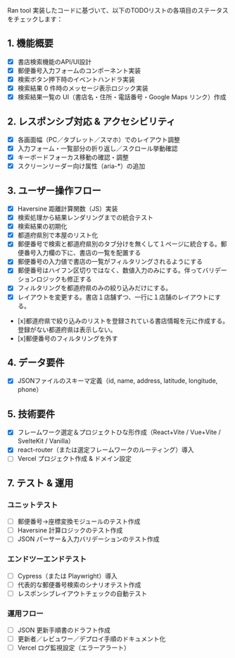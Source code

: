 Ran tool
実装したコードに基づいて、以下のTODOリストの各項目のステータスをチェックします：

## 1. 機能概要

* [x] 書店検索機能のAPI/UI設計
* [x] 郵便番号入力フォームのコンポーネント実装
* [x] 検索ボタン押下時のイベントハンドラ実装
* [x] 検索結果 0 件時のメッセージ表示ロジック実装
* [x] 検索結果一覧の UI（書店名・住所・電話番号・Google Maps リンク）作成

## 2. レスポンシブ対応 & アクセシビリティ

* [x] 各画面幅（PC／タブレット／スマホ）でのレイアウト調整
* [x] 入力フォーム・一覧部分の折り返し／スクロール挙動確認
* [x] キーボードフォーカス移動の確認・調整
* [x] スクリーンリーダー向け属性（aria-\*）の追加

## 3. ユーザー操作フロー

* [x] Haversine 距離計算関数（JS）実装
* [x] 検索処理から結果レンダリングまでの統合テスト
* [x] 検索結果の初期化
* [x] 都道府県別で本屋のリスト化
* [x] 郵便番号で検索と都道府県別のタブ分けを無くして１ページに統合する。郵便番号入力欄の下に、書店の一覧を配置する
* [x] 郵便番号の入力値で書店の一覧がフィルタリングされるようにする
* [x] 郵便番号はハイフン区切りではなく、数値入力のみにする。伴ってバリデーションロジックも修正する
* [x] フィルタリングを都道府県のみの絞り込みだけにする。
* [x] レイアウトを変更する。書店１店舗ずつ、一行に１店舗のレイアウトにする。
* [x]都道府県で絞り込みのリストを登録されている書店情報を元に作成する。
登録がない都道府県は表示しない。
* [x]郵便番号のフィルタリングを外す

## 4. データ要件

* [x] JSONファイルのスキーマ定義（id, name, address, latitude, longitude, phone）

## 5. 技術要件

* [x] フレームワーク選定＆プロジェクトひな形作成（React+Vite / Vue+Vite / SvelteKit / Vanilla）
* [x] react-router（または選定フレームワークのルーティング）導入
* [ ] Vercel プロジェクト作成 & ドメイン設定

## 7. テスト & 運用

### ユニットテスト

* [ ] 郵便番号→座標変換モジュールのテスト作成
* [ ] Haversine 計算ロジックのテスト作成
* [ ] JSON パーサー＆入力バリデーションのテスト作成

### エンドツーエンドテスト

* [ ] Cypress（または Playwright）導入
* [ ] 代表的な郵便番号検索のシナリオテスト作成
* [ ] レスポンシブレイアウトチェックの自動テスト

### 運用フロー

* [ ] JSON 更新手順書のドラフト作成
* [ ] 更新者／レビュワー／デプロイ手順のドキュメント化
* [ ] Vercel ログ監視設定（エラーアラート）
